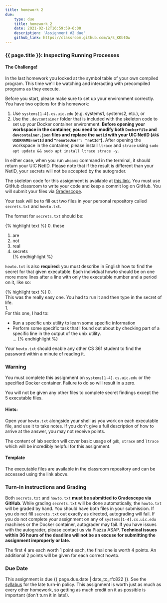 ```yaml
---
title: homework 2
due: 
    type: due
    title: homework 2
    date: 2021-02-12T16:59:59-6:00
    description: 'Assignment #2 due'
    github_link: https://classroom.github.com/a/S_KKbtOw
---
```


### {{ page.title }}: Inspecting Running Processes



####  The Challenge!

In the last homework you looked at the symbol table of your own compiled program. This time we'll be watching and interacting with precompiled programs as they execute.

Before you start, please make sure to set up your environment correctly. You have two options for this homework:

1. Use `systems[1-4].cs.uic.edu` (e.g. systems1, systems2, etc.), or
2. Use the `.devcontainer` folder that is included with the skeleton code to set up your Docker container environment. **Before opening your workspace in the container, you need to modify both `Dockerfile` and `devcontainer.json` files and replace the `netid` with your UIC NetID (`ARG USERNAME=netId` and `"remoteUser": "netId"`).** After opening the workspace in the container, please install `ltrace` and `strace` using `sudo apt update && sudo apt install ltrace strace -y`. 

In either case, when you run `whoami` command in the terminal, it should return your UIC NetID. Please note that if the result is different than your NetID, your secrets will not be accepted by the autograder. 

The skeleton code for this assignment is available at [this link]({{page.github_link}}). You must use GitHub classroom to write your code and keep a commit log on GitHub. You will submit your files via [Gradescope]({{site.gradescope}}).

Your task will be to fill out two files in your personal repository called `secrets.txt` and `howto.txt`. 

The format for `secrets.txt` should be:

{% highlight text %}
0. these  
1. are  
2. not  
3. real  
4. secrets  
{% endhighlight %}

`howto.txt` is also **required**: you must describe in English how to find the secret for that given executable. Each individual howto should be on one more more lines after a line with only the executable number and a period on it, like so:

{% highlight text %}
0.  
This was the really easy one. You had to run it and then type in the secret of life.  
1.  
For this one, I had to:  
* Run a specific unix utility to learn some specific information  
* Perform some specific task that I found out about by checking part of a specific line in the output of the unix utility.  
...
{% endhighlight %}

Your `howto.txt` should enable any other CS 361 student to find the password within a minute of reading it.

### Warning

You must complete this assignment on `systems[1-4].cs.uic.edu` or the specified Docker container. Failure to do so will result in a zero.

You will not be given any other files to complete secret findings except the 5 executable files.

#### Hints:

Open your `howto.txt` alongside your shell as you work on each executable file, and use it to take notes. If you don't give a full description of how to arrive at the answer, you may not receive points. 

The content of lab section will cover basic usage of `gdb`, `strace` and `ltrace` which will be incredibly helpful for this assignment. 

#### Template 

The executable files are available in the classroom repository and can be accessed using the link above.

### Turn-in instructions and Grading

Both `secrets.txt` and `howto.txt` **must be submitted to Gradescope via GitHub**. While grading `secrets.txt` will be done automatically, the `howto.txt` will be graded by hand. You should have both files in your submission. If you do not fill `secrets.txt` out exactly as directed, autograding will fail. If you do not complete your assignment on any of `systems[1-4].cs.uic.edu` machines or the Docker container, autograder may fail. If you have issues with the autograder, please contact us via Piazza ASAP. **Technical issues within 36 hours of the deadline will not be an excuse for submitting the assignment improperly or late.**

The first 4 are each worth 1 point each, the final one is worth 4 points. An additional 2 points will be given for each correct howto.

### Due Date
This assignment is due {{ page.due.date | date_to_rfc822 }}. See the [syllabus](syllabus.html) for the late turn-in policy. This assignment is worth just as much as every other homework, so getting as much credit on it as possible is important (don't turn it in late!).
